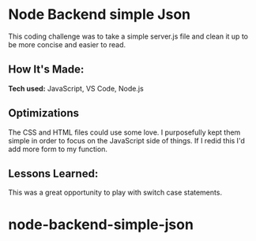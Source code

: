 # Node Backend simple Json
This coding challenge was to take a simple server.js file and clean it up to be more concise and easier to read.

## How It's Made:

**Tech used:** JavaScript, VS Code, Node.js


## Optimizations

The CSS and HTML files could use some love. I purposefully kept them simple in order to focus on the JavaScript side of things. If I redid this I'd add more form to my function.

## Lessons Learned:

This was a great opportunity to play with switch case statements.


# node-backend-simple-json
